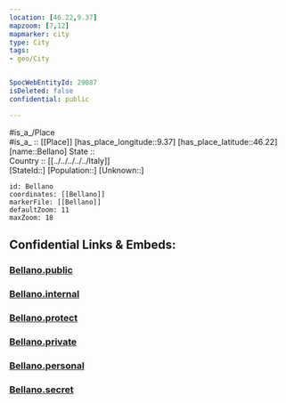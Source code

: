 ```yaml
---
location: [46.22,9.37] 
mapzoom: [7,12] 
mapmarker: city 
type: City
tags:
- geo/City


SpocWebEntityId: 29087
isDeleted: false
confidential: public

---
```

#is_a_/Place  
#is_a_ :: [[Place]] 
[has_place_longitude::9.37] 
[has_place_latitude::46.22] 
[name::Bellano] 
State ::  
Country :: [[../../../../../Italy]]  
[StateId::] 
[Population::] 
[Unknown::] 


```leaflet
id: Bellano
coordinates: [[Bellano]] 
markerFile: [[Bellano]] 
defaultZoom: 11 
maxZoom: 18
```


## Confidential Links & Embeds: 

### [Bellano.public](/_public/\Earth\Continent\Europe\Europe~South\Italy\regions~Italy\Lombardy\Sondrio.Province\CityBellano.public.md) 

### [Bellano.internal](/_internal/\Earth\Continent\Europe\Europe~South\Italy\regions~Italy\Lombardy\Sondrio.Province\CityBellano.internal.md) 

### [Bellano.protect](/_protect/\Earth\Continent\Europe\Europe~South\Italy\regions~Italy\Lombardy\Sondrio.Province\CityBellano.protect.md) 

### [Bellano.private](/_private/\Earth\Continent\Europe\Europe~South\Italy\regions~Italy\Lombardy\Sondrio.Province\CityBellano.private.md) 

### [Bellano.personal](/_personal/\Earth\Continent\Europe\Europe~South\Italy\regions~Italy\Lombardy\Sondrio.Province\CityBellano.personal.md) 

### [Bellano.secret](/_secret/\Earth\Continent\Europe\Europe~South\Italy\regions~Italy\Lombardy\Sondrio.Province\CityBellano.secret.md)

